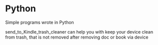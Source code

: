 # Python

Simple programs wrote in Python

send\_to\_Kindle\_trash\_cleaner can help you with keep your device clean from trash, that is not removed after removing doc or book via device
